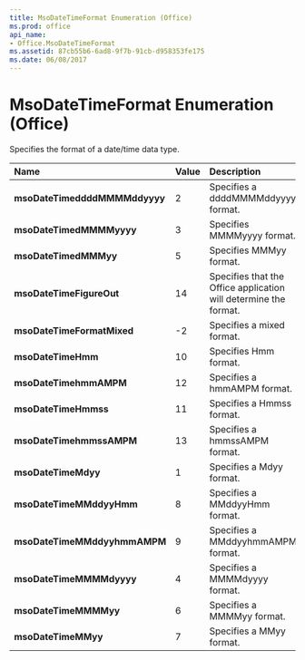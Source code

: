 ```yaml
---
title: MsoDateTimeFormat Enumeration (Office)
ms.prod: office
api_name:
- Office.MsoDateTimeFormat
ms.assetid: 87cb55b6-6ad8-9f7b-91cb-d958353fe175
ms.date: 06/08/2017
---
```



# MsoDateTimeFormat Enumeration (Office)

Specifies the format of a date/time data type.



|**Name**|**Value**|**Description**|
|:-----|:-----|:-----|
|**msoDateTimeddddMMMMddyyyy**|2|Specifies a ddddMMMMddyyyy format.|
|**msoDateTimedMMMMyyyy**|3|Specifies MMMMyyyy format.|
|**msoDateTimedMMMyy**|5|Specifies MMMyy format.|
|**msoDateTimeFigureOut**|14|Specifies that the Office application will determine the format.|
|**msoDateTimeFormatMixed**|-2|Specifies a mixed format.|
|**msoDateTimeHmm**|10|Specifies Hmm format.|
|**msoDateTimehmmAMPM**|12|Specifies a hmmAMPM format.|
|**msoDateTimeHmmss**|11|Specifies a Hmmss format.|
|**msoDateTimehmmssAMPM**|13|Specifies a hmmssAMPM format.|
|**msoDateTimeMdyy**|1|Specifies a Mdyy format.|
|**msoDateTimeMMddyyHmm**|8|Specifies a MMddyyHmm format.|
|**msoDateTimeMMddyyhmmAMPM**|9|Specifies a MMddyyhmmAMPM format.|
|**msoDateTimeMMMMdyyyy**|4|Specifies a MMMMdyyyy format.|
|**msoDateTimeMMMMyy**|6|Specifies a MMMMyy format.|
|**msoDateTimeMMyy**|7|Specifies a MMyy format.|


